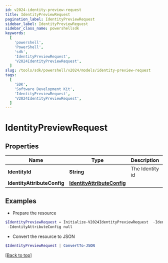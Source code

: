 ```yaml
---
id: v2024-identity-preview-request
title: IdentityPreviewRequest
pagination_label: IdentityPreviewRequest
sidebar_label: IdentityPreviewRequest
sidebar_class_name: powershellsdk
keywords:
  [
    'powershell',
    'PowerShell',
    'sdk',
    'IdentityPreviewRequest',
    'V2024IdentityPreviewRequest',
  ]
slug: /tools/sdk/powershell/v2024/models/identity-preview-request
tags:
  [
    'SDK',
    'Software Development Kit',
    'IdentityPreviewRequest',
    'V2024IdentityPreviewRequest',
  ]
---
```


# IdentityPreviewRequest

## Properties

| Name | Type | Description | Notes |
| --- | --- | --- | --- |
| **IdentityId** | **String** | The Identity id | [optional] |
| **IdentityAttributeConfig** | [**IdentityAttributeConfig**](identity-attribute-config) |  | [optional] |

## Examples

- Prepare the resource

```powershell
$IdentityPreviewRequest = Initialize-V2024IdentityPreviewRequest  -IdentityId null `
 -IdentityAttributeConfig null
```

- Convert the resource to JSON

```powershell
$IdentityPreviewRequest | ConvertTo-JSON
```

[[Back to top]](#)
